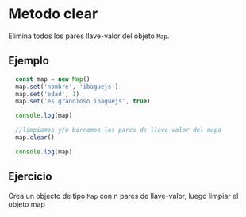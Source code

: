 # Metodo clear

Elimina todos los pares llave-valor del objeto `Map`.

## Ejemplo
```js
  const map = new Map()
  map.set('nombre', 'ibaguejs')
  map.set('edad', 1)
  map.set('es grandioso ibaguejs', true)

  console.log(map)

  //limpiamos y/o borramos los pares de llave valor del mapa
  map.clear()

  console.log(map)
``` 

## Ejercicio

Crea un objecto de tipo `Map` con n pares de llave-valor, luego limpiar el objeto map 